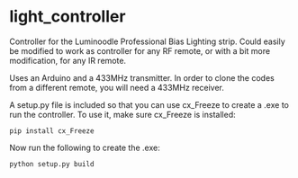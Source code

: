 # light_controller

Controller for the Luminoodle Professional Bias Lighting strip. Could easily be modified to work as controller for any RF remote, or with a bit more modification, for any IR remote.

Uses an Arduino and a 433MHz transmitter. In order to clone the codes from a different remote, you will need a 433MHz receiver.

A setup.py file is included so that you can use cx_Freeze to create a .exe to run the controller. To use it, make sure cx_Freeze is installed:
```
pip install cx_Freeze
```
Now run the following to create the .exe:
```
python setup.py build
```
